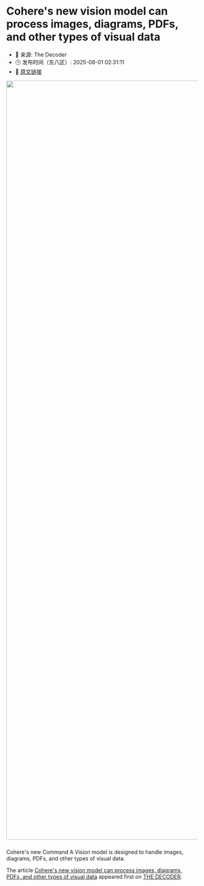 # Cohere's new vision model can process images, diagrams, PDFs, and other types of visual data
- 📅 来源: The Decoder
- 🕒 发布时间（东八区）: 2025-08-01 02:31:11
- 🔗 [原文链接](https://the-decoder.com/coheres-new-vision-model-can-process-images-diagrams-pdfs-and-other-types-of-visual-data/)

<p><img alt="" class="attachment-full size-full wp-post-image" height="778" src="https://the-decoder.com/wp-content/uploads/2024/06/cohere_logo.png" style="height: auto; margin-bottom: 10px;" width="2000" /></p>
<p>        Cohere's new Command A Vision model is designed to handle images, diagrams, PDFs, and other types of visual data.</p>
<p>The article <a href="https://the-decoder.com/coheres-new-vision-model-can-process-images-diagrams-pdfs-and-other-types-of-visual-data/">Cohere&#039;s new vision model can process images, diagrams, PDFs, and other types of visual data</a> appeared first on <a href="https://the-decoder.com">THE DECODER</a>.</p>